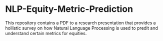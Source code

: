 # NLP-Equity-Metric-Prediction
This repository contains a PDF to a research presentation that provides a hollistic survey on how Natural Language Processing is used to predit and understand certain metrics for equities. 
